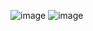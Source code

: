![image](https://github.com/user-attachments/assets/f66eaf07-1a88-479c-be35-6a97202121e4)
![image](https://github.com/user-attachments/assets/f66eaf07-1a88-479c-be35-6a97202121e4)

